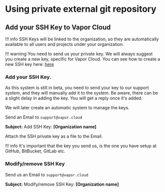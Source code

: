 # Using private external git repository

## Add your SSH Key to Vapor Cloud

!!! info
    SSH Keys will be linked to the organization, so they are automatically available to all users and projects under your organization.

!!! warning
    You need to send us your private key. We will always suggest you create a new key, specific for Vapor Cloud. You can see how to create a new SSH key here: [here](https://help.github.com/articles/generating-a-new-ssh-key-and-adding-it-to-the-ssh-agent/)

### Add your SSH Key.

As this system is still in beta, you need to send your key to our support system, and they will manually add it to the system. Be aware, there can be a slight delay in adding the key. You will get a reply once it's added.

We will later create an automatic system to manage the keys.

Send an Email to `support@vapor.cloud`

**Subject:** Add SSH Key: **[Organization name]**

Attach the SSH private key as a file to the Email.

!!! info
    It's important that the key you send us, is the one you have setup at GitHub, BitBucket, GitLab etc.

### Modify/remove SSH Key

Send us an Email to `support@vapor.cloud`

**Subject:** Modify/remove SSH Key: **[Organization name]**
